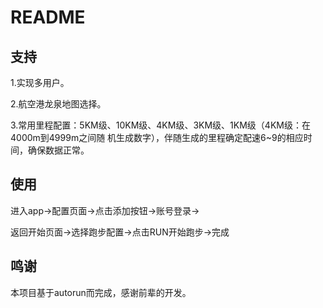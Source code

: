 # README



## 支持

1.实现多用户。

2.航空港龙泉地图选择。

3.常用里程配置：5KM级、10KM级、4KM级、3KM级、1KM级（4KM级：在4000m到4999m之间随   机生成数字），伴随生成的里程确定配速6~9的相应时间，确保数据正常。



## 使用

进入app→配置页面→点击添加按钮→账号登录→

返回开始页面→选择跑步配置→点击RUN开始跑步→完成



## 鸣谢

本项目基于autorun而完成，感谢前辈的开发。